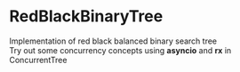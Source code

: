 # RedBlackBinaryTree
Implementation of red black balanced binary search tree  
Try out some concurrency concepts using **asyncio** and **rx** in ConcurrentTree  
